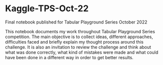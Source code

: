 # Kaggle-TPS-Oct-22
Final notebook published for Tabular Playground Series October 2022

This notebook documents my work throughout Tabular Playground Series competition. The main objective is to collect ideas, different approaches, difficulties faced and briefly explain my thought process around this challenge. It is also an invitation to review the challenge and think about what was done correctly, what kind of mistakes were made and what could have been done in a different way in order to get better results.
